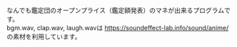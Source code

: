 なんでも鑑定団のオープンプライス（鑑定額発表）のマネが出来るプログラムです。  
bgm.wav, clap.wav, laugh.wavは https://soundeffect-lab.info/sound/anime/ の素材を利用しています。
